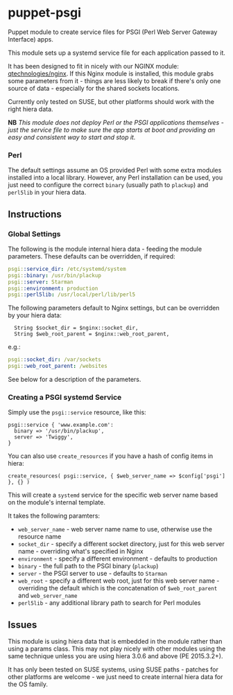 # puppet-psgi
Puppet module to create service files for PSGI (Perl Web Server Gateway Interface) apps.

This module sets up a systemd service file for each application passed to it.

It has been designed to fit in nicely with our NGINX module: [qtechnologies/nginx](https://github.com/Q-Technologies/puppet-nginx.git).  If this Nginx module is installed, this module grabs some parameters from it - things are less likely to break if there's only one source of data - especially for the shared sockets locations.

Currently only tested on SUSE, but other platforms should work with the right hiera data.

**NB** *This module does not deploy Perl or the PSGI applications themselves - just the service file to make sure the app starts at boot and providing an easy and consistent way to start and stop it.*

### Perl
The default settings assume an OS provided Perl with some extra modules installed into a local library.  However, any Perl installation can be used, you just need to configure the correct `binary` (usually path to `plackup`) and `perl5lib` in your hiera data.

## Instructions
### Global Settings
The following is the module internal hiera data - feeding the module parameters.  These defaults can be overridden, if required:
```yaml
psgi::service_dir: /etc/systemd/system
psgi::binary: /usr/bin/plackup
psgi::server: Starman
psgi::environment: production
psgi::perl5lib: /usr/local/perl/lib/perl5
```
The following parameters default to Nginx settings, but can be overridden by your hiera data:
```puppet
  String $socket_dir = $nginx::socket_dir,
  String $web_root_parent = $nginx::web_root_parent,
```
e.g.:
```yaml
psgi::socket_dir: /var/sockets
psgi::web_root_parent: /websites

```
See below for a description of the parameters.
### Creating a PSGI systemd Service
Simply use the `psgi::service` resource, like this:
```puppet
psgi::service { 'www.example.com': 
  binary => '/usr/bin/plackup',
  server => 'Twiggy',
}
```
You can also use `create_resources` if you have a hash of config items in hiera:
```puppet
create_resources( psgi::service, { $web_server_name => $config['psgi'] }, {} )
```

This will create a `systemd` service for the specific web server name based on the module's internal template.

It takes the following paramters:
* `web_server_name` - web server name name to use, otherwise use the resource name
* `socket_dir` - specify a different socket directory, just for this web server name - overriding what's specified in Nginx
* `environment` - specify a different environment - defaults to production
* `binary` - the full path to the PSGI binary (`plackup`)
* `server` - the PSGI server to use - defaults to `Starman`
* `web_root` - specify a different web root, just for this web server name - overriding the default which is the concatenation of `$web_root_parent` and `web_server_name`
* `perl5lib` - any additional library path to search for Perl modules

## Issues
This module is using hiera data that is embedded in the module rather than using a params class.  This may not play nicely with other modules using the same technique unless you are using hiera 3.0.6 and above (PE 2015.3.2+).

It has only been tested on SUSE systems, using SUSE paths - patches for other platforms are welcome - we just need to create internal hiera data for the OS family.
